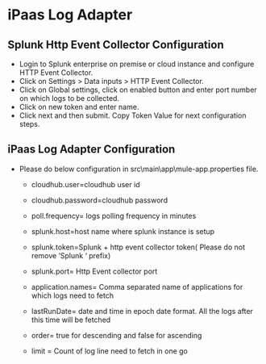 # **iPaas Log Adapter**
## Splunk Http Event Collector Configuration
-	Login to Splunk enterprise on premise or cloud instance and configure HTTP Event Collector. 
-	Click on Settings > Data inputs > HTTP Event Collector.
- Click on Global settings, click on enabled button and enter port number on which logs to be collected.
- Click on new token and enter name.
- Click next and then submit. Copy Token Value for next configuration steps.

## iPaas Log Adapter Configuration
- Please do below configuration in src\main\app\mule-app.properties file.
  - cloudhub.user=cloudhub user id

  - cloudhub.password=cloudhub password

  - poll.frequency= logs polling frequency in minutes

  - splunk.host=host name where splunk instance is setup

  - splunk.token=Splunk + http event collector token( Please do not remove ‘Splunk ‘ prefix)

  - splunk.port= Http Event collector port

  - application.names= Comma separated name of applications for which logs need to fetch

  - lastRunDate= date and time in epoch date format. All the logs after this time will be fetched

  - order= true for descending and false for ascending 

  - limit = Count of log line need to fetch in one go  


